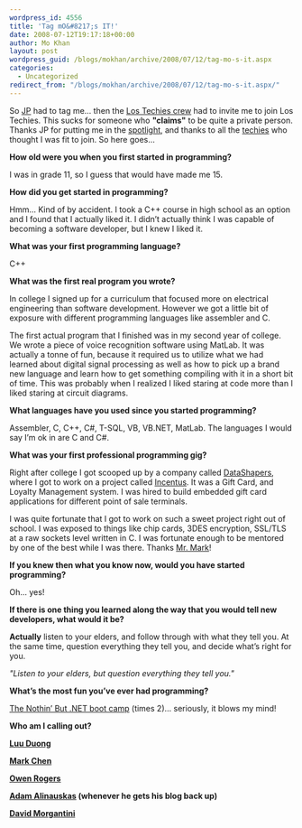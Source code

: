 ```yaml
---
wordpress_id: 4556
title: 'Tag mO&#8217;s IT!'
date: 2008-07-12T19:17:18+00:00
author: Mo Khan
layout: post
wordpress_guid: /blogs/mokhan/archive/2008/07/12/tag-mo-s-it.aspx
categories:
  - Uncategorized
redirect_from: "/blogs/mokhan/archive/2008/07/12/tag-mo-s-it.aspx/"
---
```

So [JP](http://blog.jpboodhoo.com/HowDidIGetStartedInSoftwareDevelopment.aspx) had to tag me&#8230; then the [Los Techies crew](http://www.lostechies.com/) had to invite me to join Los Techies. This sucks for someone who **"claims"** to be quite a private person. Thanks JP for putting me in the [spotlight](http://mokhan.ca/blog/2007/10/04/The+Spotlight+Theory.aspx), and thanks to all the [techies](http://www.lostechies.com/blogs/jason_meridth/archive/2008/07/12/lostechies-welcomes-mo-khan.aspx) who thought I was fit to join. So here goes&#8230;

**How old were you when you first started in programming?**

I was in grade 11, so I guess that would have made me 15. 

**How did you get started in programming?**

Hmm&#8230; Kind of by accident. I took a C++ course in high school as an option and I found that I actually liked it. I didn&#8217;t actually think I was capable of becoming a software developer, but I knew I liked it.

**What was your first programming language?**

C++

**What was the first real program you wrote?**

In college I signed up for a curriculum that focused more on electrical engineering than software development. However we got a little bit of exposure with different programming languages like assembler and C.

The first actual program that I finished was in my second year of college. We wrote a piece of voice recognition software using MatLab. It was actually a tonne of fun, because it required us to utilize what we had learned about digital signal processing as well as how to pick up a brand new language and learn how to get something compiling with it in a short bit of time. This was probably when I realized I liked staring at code more than I liked staring at circuit diagrams.

**What languages have you used since you started programming?**

Assembler, C, C++, C#, T-SQL, VB, VB.NET, MatLab. The languages I would say I&#8217;m ok in are C and C#.

**What was your first professional programming gig?**

Right after college I got scooped up by a company called [DataShapers](http://datashapers.com), where I got to work on a project called [Incentus](http://incentus.ca). It was a Gift Card, and Loyalty Management system. I was hired to build embedded gift card applications for different point of sale terminals. 

I was quite fortunate that I got to work on such a sweet project right out of school. I was exposed to things like chip cards, 3DES encryption, SSL/TLS at a raw sockets level written in C. I was fortunate enough to be mentored by one of the best while I was there. Thanks [Mr. Mark](http://dsmarkchen.blogspot.com/)! 

**If you knew then what you know now, would you have started programming?**

Oh&#8230; yes!

**If there is one thing you learned along the way that you would tell new developers, what would it be?**

**Actually** listen to your elders, and follow through with what they tell you. At the same time, question everything they tell you, and decide what&#8217;s right for you.

_"Listen to your elders, but question everything they tell you."_

**What&#8217;s the most fun you&#8217;ve ever had programming?**

[The Nothin&#8217; But .NET boot camp](http://jpboodhoo.com/training.oo) (times 2)&#8230; seriously, it blows my mind!

**Who am I calling out?**

**[Luu Duong](http://luuduong.ca/blog/)**

**[Mark Chen](http://dsmarkchen.blogspot.com/)**

**[Owen Rogers](http://exortech.com/blog/)**

**[Adam Alinauskas](http://streamlinelogic.ca) (whenever he gets his blog back up)**

**[David Morgantini](http://davidmorgantini.blogspot.com/)**